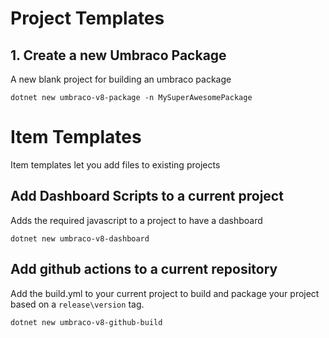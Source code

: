 # Project Templates

## 1. Create a new Umbraco Package

A new blank project for building an umbraco package

```
dotnet new umbraco-v8-package -n MySuperAwesomePackage
```

# Item Templates
Item templates let you add files to existing projects

## Add Dashboard Scripts to a current project
Adds the required javascript to a project to have a 
dashboard 

```
dotnet new umbraco-v8-dashboard 
```

## Add github actions to a current repository

Add the build.yml to your current project to build and package your project based on a `release\version` tag.

```
dotnet new umbraco-v8-github-build 
```